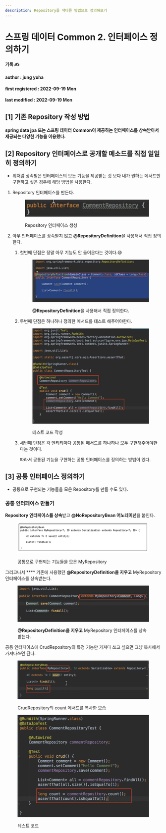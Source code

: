 ```yaml
---
description: Repository를 색다른 방법으로 정의해보기
---
```


# 스프링 데이터 Common 2. 인터페이스 정의하기

**기록 ✍️**

#### author : jung yuha

#### first registered : 2022-09-19 Mon

#### last modified : 2022-09-19 Mon

## \[1] 기존 Repository 작성 방법

#### spring data jpa 또는 스프링 데이터 Common이 제공하는 인터페이스를 상속받아서 제공되는 다양한 기능을 이용했다.

## \[2] **Repository 인터페이스로 공개할 메소드를 직접 일일히 정의하기**

* 위처럼 상속받은 인터페이스의 모든 기능을 제공받는 것 보다 내가 원하는 메서드만 구현하고 싶은 경우에 해당 방법을 사용한다.

1.  Repository 인터페이스를 만든다.



    <figure><img src="../.gitbook/assets/image (10) (2) (1).png" alt=""><figcaption><p> Repository 인터페이스 생성</p></figcaption></figure>
2. 아무 인터페이스를 상속받지 않고 **@RepositoryDefinition**을 사용해서 직접 정의한다.
   1.  첫번째 단점은 정말 아무 기능도 안 들어온다는 것이다.😅&#x20;

       <figure><img src="../.gitbook/assets/image (11) (1).png" alt=""><figcaption><p> <strong>@RepositoryDefinition</strong>을 사용해서 직접 정의한다.</p></figcaption></figure>
   2.  두번째 단점은 하나하나 정의한 메서드를 테스트 해주어야한다.&#x20;

       <figure><img src="../.gitbook/assets/image (5) (1) (2).png" alt=""><figcaption><p> 테스트 코드 작성</p></figcaption></figure>
   3.  세번째 단점은 각 엔티티마다 공통된 메서드를 하나하나 모두 구현해주어야한다는 것이다.

       따라서 공통된 기능을 구현하는 공통 인터페이스를 정의하는 방법이 있다.

## \[3] 공통 인터페이스 정의하기

* 공통으로 구현되는 기능들을 모은 Repository를 만들 수도 있다.

### 공통 인터페이스 만들기

**Repository 인터페이스를 상속**받고 **@NoRepositoryBean 어노테이션**을 붙인다.

<figure><img src="../.gitbook/assets/image (14) (1).png" alt=""><figcaption><p> 공통으로 구현되는 기능들을 모은 MyRepository</p></figcaption></figure>

그리고나서 **** 기존에 사용했던 **@RepositoryDefinition을 지우고** MyRepository 인터페이스를 상속받는다.

<figure><img src="../.gitbook/assets/image (6) (2) (1).png" alt=""><figcaption><p> <strong>@RepositoryDefinition을 지우고</strong> MyRepository 인터페이스를 상속받는다.</p></figcaption></figure>

공통 인터페이스에 CrudRepository의 특정 기능만 가져다 쓰고 싶으면 그냥 복사해서 가져다쓰면 된다.

<figure><img src="../.gitbook/assets/image (13) (1).png" alt=""><figcaption><p> CrudRepository의 count 메서드를 복사한 모습</p></figcaption></figure>

<figure><img src="../.gitbook/assets/image (4) (2) (1).png" alt=""><figcaption><p>테스트 코드</p></figcaption></figure>
